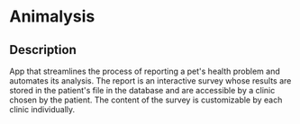# Animalysis

## Description

App that streamlines the process of reporting a pet's health problem and automates its analysis. The report is an interactive survey whose results are stored in the patient's file in the database and are accessible by a clinic chosen by the patient. The content of the survey is customizable by each clinic individually.
